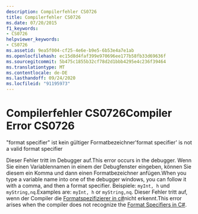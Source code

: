 ```yaml
---
description: Compilerfehler CS0726
title: Compilerfehler CS0726
ms.date: 07/20/2015
f1_keywords:
- CS0726
helpviewer_keywords:
- CS0726
ms.assetid: 9ea5f004-cf25-4e6e-b9e5-6b53e4a7e1ab
ms.openlocfilehash: ec15d8d4faf399e970696ee177b58fb33d69636f
ms.sourcegitcommit: 5b475c1855b32cf78d2d1bbb4295e4c236f39464
ms.translationtype: MT
ms.contentlocale: de-DE
ms.lasthandoff: 09/24/2020
ms.locfileid: "91195973"
---
```

# <a name="compiler-error-cs0726"></a><span data-ttu-id="69480-103">Compilerfehler CS0726</span><span class="sxs-lookup"><span data-stu-id="69480-103">Compiler Error CS0726</span></span>

<span data-ttu-id="69480-104">"format specifier" ist kein gültiger Formatbezeichner</span><span class="sxs-lookup"><span data-stu-id="69480-104">'format specifier' is not a valid format specifier</span></span>  
  
 <span data-ttu-id="69480-105">Dieser Fehler tritt im Debugger auf.</span><span class="sxs-lookup"><span data-stu-id="69480-105">This error occurs in the debugger.</span></span> <span data-ttu-id="69480-106">Wenn Sie einen Variablennamen in einem der Debugfenster eingeben, können Sie diesem ein Komma und dann einen Formatbezeichner anfügen.</span><span class="sxs-lookup"><span data-stu-id="69480-106">When you type a variable name into one of the debugger windows, you can follow it with a comma, and then a format specifier.</span></span> <span data-ttu-id="69480-107">Beispiele: `myInt, h` und `myString,nq`.</span><span class="sxs-lookup"><span data-stu-id="69480-107">Examples are: `myInt, h` or `myString,nq`.</span></span> <span data-ttu-id="69480-108">Dieser Fehler tritt auf, wenn der Compiler die [Formatspezifizierer in c#](/visualstudio/debugger/format-specifiers-in-csharp)nicht erkennt.</span><span class="sxs-lookup"><span data-stu-id="69480-108">This error arises when the compiler does not recognize the [Format Specifiers in C#](/visualstudio/debugger/format-specifiers-in-csharp).</span></span>
